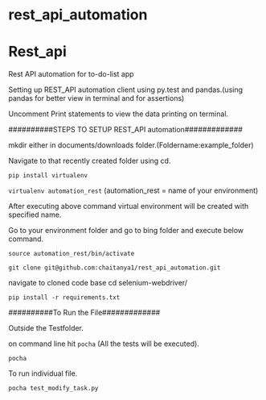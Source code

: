 # rest_api_automation

# Rest_api

Rest API automation for to-do-list app



Setting up REST_API automation client using py.test and pandas.(using pandas for better view in terminal and for assertions)

Uncomment Print statements to view the data printing on terminal.


##########STEPS TO SETUP REST_API automation#############



mkdir either in documents/downloads folder.(Foldername:example_folder)



Navigate to that recently created folder using cd.



```pip install virtualenv```



```virtualenv automation_rest``` (automation_rest = name of your environment) 



After executing above command virtual environment will be created with specified name.



Go to your environment folder and go to bing folder and execute below command.



```source automation_rest/bin/activate```



```git clone git@github.com:chaitanya1/rest_api_automation.git```



navigate to cloned code base cd selenium-webdriver/



```pip install -r requirements.txt```



##########To Run the File#############



Outside the Testfolder.

on command line hit ```pocha``` (All the tests will be executed).

```pocha```

To run individual file.

```pocha test_modify_task.py```







